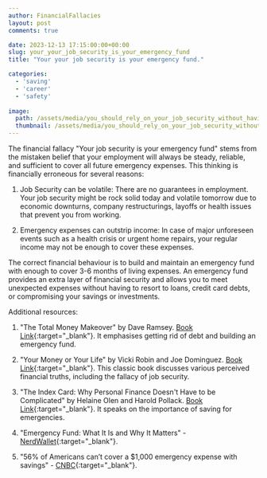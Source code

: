 ```yaml
---
author: FinancialFallacies
layout: post
comments: true

date: 2023-12-13 17:15:00:00+00:00  
slug: your_your_job_security_is_your_emergency_fund
title: "Your your job security is your emergency fund."

categories:
  - 'saving'
  - 'career'
  - 'safety'
  
image:
  path: /assets/media/you_should_rely_on_your_job_security_without_having_an_emergency_fund.jpg
  thumbnail: /assets/media/you_should_rely_on_your_job_security_without_having_an_emergency_fund.jpg
---
```


The financial fallacy "Your job security is your emergency fund" stems from the mistaken belief that your employment will always be steady, reliable, and sufficient to cover all future emergency expenses. This thinking is financially erroneous for several reasons:

1. Job Security can be volatile: There are no guarantees in employment. Your job security might be rock solid today and volatile tomorrow due to economic downturns, company restructurings, layoffs or health issues that prevent you from working.

2. Emergency expenses can outstrip income: In case of major unforeseen events such as a health crisis or urgent home repairs, your regular income may not be enough to cover these expenses.

The correct financial behaviour is to build and maintain an emergency fund with enough to cover 3-6 months of living expenses. An emergency fund provides an extra layer of financial security and allows you to meet unexpected expenses without having to resort to loans, credit card debts, or compromising your savings or investments.

Additional resources:

1. "The Total Money Makeover" by Dave Ramsey. [Book Link](){:target="_blank"}. It emphasises getting rid of debt and building an emergency fund.
   
2. "Your Money or Your Life" by Vicki Robin and Joe Dominguez. [Book Link](){:target="_blank"}. This classic book discusses various perceived financial truths, including the fallacy of job security.
   
3. "The Index Card: Why Personal Finance Doesn't Have to be Complicated" by Helaine Olen and Harold Pollack. [Book Link](){:target="_blank"}. It speaks on the importance of saving for emergencies.
   
4. "Emergency Fund: What It Is and Why It Matters" - [NerdWallet](https://www.nerdwallet.com/article/banking/emergency-fund-why-it-matters){:target="_blank"}.
   
5. "56% of Americans can’t cover a $1,000 emergency expense with savings" - [CNBC](https://www.cnbc.com/2022/01/19/56percent-of-americans-cant-cover-a-1000-emergency-expense-with-savings.html){:target="_blank"}.
   